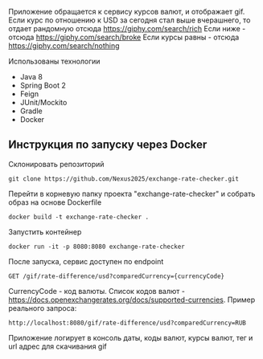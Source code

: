 Приложение обращается к сервису курсов валют, и отображает gif.
Если курс по отношению к USD за сегодня стал выше вчерашнего, то отдает рандомную отсюда https://giphy.com/search/rich
Если ниже - отсюда https://giphy.com/search/broke
Если курсы равны - отсюда https://giphy.com/search/nothing

Использованы технологии
- Java 8
- Spring Boot 2
- Feign
- JUnit/Mockito
- Gradle
- Docker

## Инструкция по запуску через Docker
Склонировать репозиторий    
    
    git clone https://github.com/Nexus2025/exchange-rate-checker.git
        
Перейти в корневую папку проекта "exchange-rate-checker" и собрать образ на основе Dockerfile
    
    docker build -t exchange-rate-checker .
    
Запустить контейнер

    docker run -it -p 8080:8080 exchange-rate-checker
    
После запуска, сервис доступен по endpoint

    GET /gif/rate-difference/usd?comparedCurrency={currencyCode}
    
CurrencyCode - код валюты. Список кодов валют - https://docs.openexchangerates.org/docs/supported-currencies. Пример реального запроса:
 
    http://localhost:8080/gif/rate-difference/usd?comparedCurrency=RUB

Приложение логирует в консоль даты, коды валют, курсы валют, тег и url адрес для скачивания gif